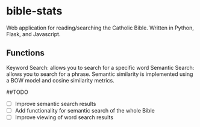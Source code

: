 # bible-stats
Web application for reading/searching the Catholic Bible. 
Written in Python, Flask, and Javascript.

## Functions
Keyword Search: allows you to search for a specific word
Semantic Search: allows you to search for a phrase. Semantic similarity is implemented using a BOW model and cosine similarity metrics.

##TODO

 - [ ] Improve semantic search results
 - [ ] Add functionality for semantic search of the whole Bible
 - [ ] Improve viewing of word search results
